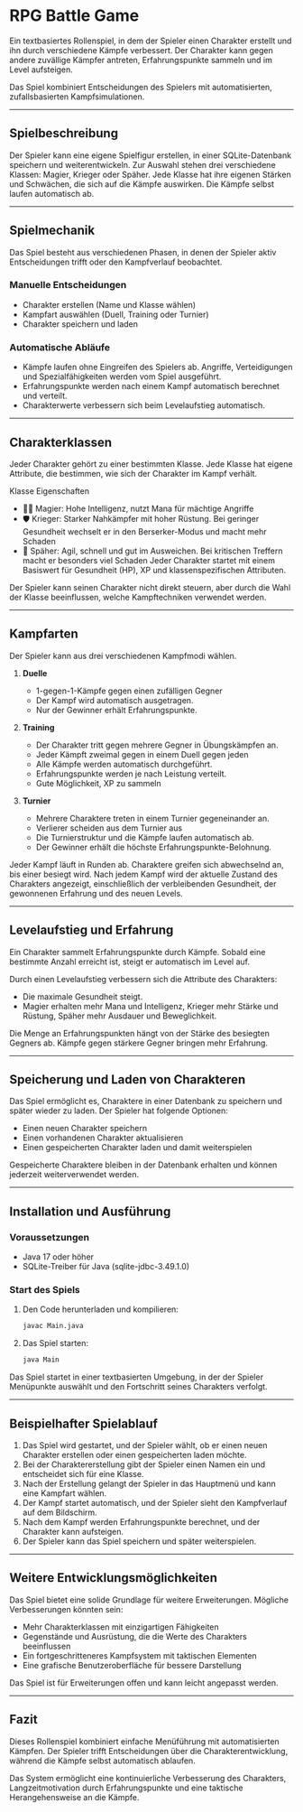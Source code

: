 # RPG Battle Game  

Ein textbasiertes Rollenspiel, in dem der Spieler einen Charakter erstellt und ihn durch verschiedene Kämpfe verbessert. Der Charakter kann gegen andere zuvällige Kämpfer antreten, Erfahrungspunkte sammeln und im Level aufsteigen.  

Das Spiel kombiniert Entscheidungen des Spielers mit automatisierten, zufallsbasierten Kampfsimulationen.  

---

## Spielbeschreibung  

Der Spieler kann eine eigene Spielfigur erstellen, in einer SQLite-Datenbank speichern und weiterentwickeln. 
Zur Auswahl stehen drei verschiedene Klassen: Magier, Krieger oder Späher. Jede Klasse hat ihre eigenen Stärken und Schwächen, die sich auf die Kämpfe auswirken. Die Kämpfe selbst laufen automatisch ab.  

---

## Spielmechanik  

Das Spiel besteht aus verschiedenen Phasen, in denen der Spieler aktiv Entscheidungen trifft oder den Kampfverlauf beobachtet.  

### Manuelle Entscheidungen  

- Charakter erstellen (Name und Klasse wählen)
- Kampfart auswählen (Duell, Training oder Turnier)  
- Charakter speichern und laden

### Automatische Abläufe  

- Kämpfe laufen ohne Eingreifen des Spielers ab. Angriffe, Verteidigungen und Spezialfähigkeiten werden vom Spiel ausgeführt.  
- Erfahrungspunkte werden nach einem Kampf automatisch berechnet und verteilt.  
- Charakterwerte verbessern sich beim Levelaufstieg automatisch.  

---

## Charakterklassen  

Jeder Charakter gehört zu einer bestimmten Klasse. Jede Klasse hat eigene Attribute, die bestimmen, wie sich der Charakter im Kampf verhält.  

Klasse	Eigenschaften
- 🧙‍♂️ Magier: Hohe Intelligenz, nutzt Mana für mächtige Angriffe
- 🛡 Krieger: Starker Nahkämpfer mit hoher Rüstung. Bei geringer Gesundheit wechselt er in den Berserker-Modus und macht mehr Schaden
- 🏹 Späher: Agil, schnell und gut im Ausweichen. Bei kritischen Treffern macht er besonders viel Schaden
Jeder Charakter startet mit einem Basiswert für Gesundheit (HP), XP und klassenspezifischen Attributen.

Der Spieler kann seinen Charakter nicht direkt steuern, aber durch die Wahl der Klasse beeinflussen, welche Kampftechniken verwendet werden.  

---

## Kampfarten  

Der Spieler kann aus drei verschiedenen Kampfmodi wählen.  

1. **Duelle**  
   - 1-gegen-1-Kämpfe gegen einen zufälligen Gegner
   - Der Kampf wird automatisch ausgetragen.  
   - Nur der Gewinner erhält Erfahrungspunkte.  

2. **Training**  
   - Der Charakter tritt gegen mehrere Gegner in Übungskämpfen an.  
   - Jeder Kämpft zweimal gegen in einem Duell gegen jeden
   - Alle Kämpfe werden automatisch durchgeführt.  
   - Erfahrungspunkte werden je nach Leistung verteilt.  
   - Gute Möglichkeit, XP zu sammeln

3. **Turnier**  
   - Mehrere Charaktere treten in einem Turnier gegeneinander an. 
   - Verlierer scheiden aus dem Turnier aus
   - Die Turnierstruktur und die Kämpfe laufen automatisch ab.  
   - Der Gewinner erhält die höchste Erfahrungspunkte-Belohnung.  

Jeder Kampf läuft in Runden ab. Charaktere greifen sich abwechselnd an, bis einer besiegt wird.
Nach jedem Kampf wird der aktuelle Zustand des Charakters angezeigt, einschließlich der verbleibenden Gesundheit, der gewonnenen Erfahrung und des neuen Levels.  

---

## Levelaufstieg und Erfahrung  

Ein Charakter sammelt Erfahrungspunkte durch Kämpfe. Sobald eine bestimmte Anzahl erreicht ist, steigt er automatisch im Level auf.  

Durch einen Levelaufstieg verbessern sich die Attribute des Charakters:  

- Die maximale Gesundheit steigt.  
- Magier erhalten mehr Mana und Intelligenz, Krieger mehr Stärke und Rüstung, Späher mehr Ausdauer und Beweglichkeit.  

Die Menge an Erfahrungspunkten hängt von der Stärke des besiegten Gegners ab. Kämpfe gegen stärkere Gegner bringen mehr Erfahrung.  

---

## Speicherung und Laden von Charakteren  

Das Spiel ermöglicht es, Charaktere in einer Datenbank zu speichern und später wieder zu laden.
Der Spieler hat folgende Optionen:  

- Einen neuen Charakter speichern 
- Einen vorhandenen Charakter aktualisieren
- Einen gespeicherten Charakter laden und damit weiterspielen  

Gespeicherte Charaktere bleiben in der Datenbank erhalten und können jederzeit weiterverwendet werden.  

---

## Installation und Ausführung  

### Voraussetzungen  

- Java 17 oder höher  
- SQLite-Treiber für Java (sqlite-jdbc-3.49.1.0) 

### Start des Spiels  

1. Den Code herunterladen und kompilieren:  
   ```bash
   javac Main.java
   ```  
2. Das Spiel starten:  
   ```bash
   java Main
   ```  

Das Spiel startet in einer textbasierten Umgebung, in der der Spieler Menüpunkte auswählt und den Fortschritt seines Charakters verfolgt.  

---

## Beispielhafter Spielablauf  

1. Das Spiel wird gestartet, und der Spieler wählt, ob er einen neuen Charakter erstellen oder einen gespeicherten laden möchte.  
2. Bei der Charaktererstellung gibt der Spieler einen Namen ein und entscheidet sich für eine Klasse.  
3. Nach der Erstellung gelangt der Spieler in das Hauptmenü und kann eine Kampfart wählen.  
4. Der Kampf startet automatisch, und der Spieler sieht den Kampfverlauf auf dem Bildschirm.  
5. Nach dem Kampf werden Erfahrungspunkte berechnet, und der Charakter kann aufsteigen.  
6. Der Spieler kann das Spiel speichern und später weiterspielen.  

---

## Weitere Entwicklungsmöglichkeiten  

Das Spiel bietet eine solide Grundlage für weitere Erweiterungen. Mögliche Verbesserungen könnten sein:  

- Mehr Charakterklassen mit einzigartigen Fähigkeiten  
- Gegenstände und Ausrüstung, die die Werte des Charakters beeinflussen  
- Ein fortgeschritteneres Kampfsystem mit taktischen Elementen  
- Eine grafische Benutzeroberfläche für bessere Darstellung  

Das Spiel ist für Erweiterungen offen und kann leicht angepasst werden.  

---

## Fazit  

Dieses Rollenspiel kombiniert einfache Menüführung mit automatisierten Kämpfen. Der Spieler trifft Entscheidungen über die Charakterentwicklung, während die Kämpfe selbst automatisch ablaufen.  

Das System ermöglicht eine kontinuierliche Verbesserung des Charakters, Langzeitmotivation durch Erfahrungspunkte und eine taktische Herangehensweise an die Kämpfe.  
